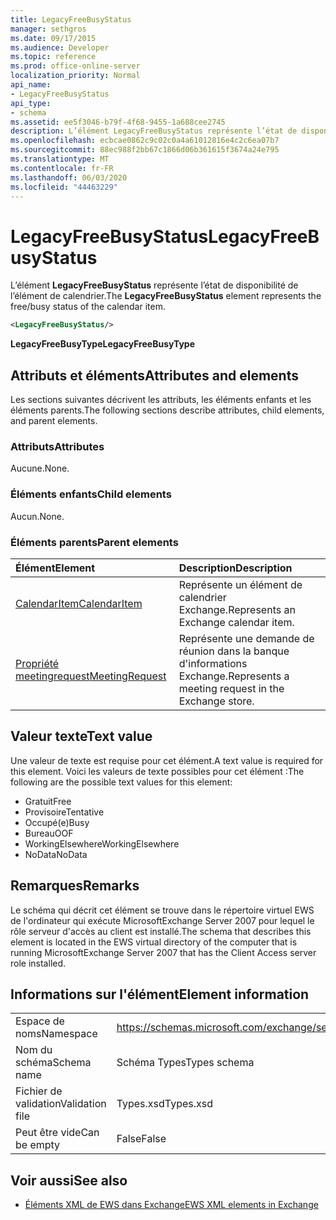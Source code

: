 ```yaml
---
title: LegacyFreeBusyStatus
manager: sethgros
ms.date: 09/17/2015
ms.audience: Developer
ms.topic: reference
ms.prod: office-online-server
localization_priority: Normal
api_name:
- LegacyFreeBusyStatus
api_type:
- schema
ms.assetid: ee5f3046-b79f-4f68-9455-1a688cee2745
description: L’élément LegacyFreeBusyStatus représente l’état de disponibilité de l’élément de calendrier.
ms.openlocfilehash: ecbcae0862c9c02c0a4a61012816e4c2c6ea07b7
ms.sourcegitcommit: 88ec988f2bb67c1866d06b361615f3674a24e795
ms.translationtype: MT
ms.contentlocale: fr-FR
ms.lasthandoff: 06/03/2020
ms.locfileid: "44463229"
---
```

# <a name="legacyfreebusystatus"></a><span data-ttu-id="9479b-103">LegacyFreeBusyStatus</span><span class="sxs-lookup"><span data-stu-id="9479b-103">LegacyFreeBusyStatus</span></span>

<span data-ttu-id="9479b-104">L’élément **LegacyFreeBusyStatus** représente l’état de disponibilité de l’élément de calendrier.</span><span class="sxs-lookup"><span data-stu-id="9479b-104">The **LegacyFreeBusyStatus** element represents the free/busy status of the calendar item.</span></span> 
  
```xml
<LegacyFreeBusyStatus/>
```

<span data-ttu-id="9479b-105">**LegacyFreeBusyType**</span><span class="sxs-lookup"><span data-stu-id="9479b-105">**LegacyFreeBusyType**</span></span>

## <a name="attributes-and-elements"></a><span data-ttu-id="9479b-106">Attributs et éléments</span><span class="sxs-lookup"><span data-stu-id="9479b-106">Attributes and elements</span></span>

<span data-ttu-id="9479b-107">Les sections suivantes décrivent les attributs, les éléments enfants et les éléments parents.</span><span class="sxs-lookup"><span data-stu-id="9479b-107">The following sections describe attributes, child elements, and parent elements.</span></span>
  
### <a name="attributes"></a><span data-ttu-id="9479b-108">Attributs</span><span class="sxs-lookup"><span data-stu-id="9479b-108">Attributes</span></span>

<span data-ttu-id="9479b-109">Aucune.</span><span class="sxs-lookup"><span data-stu-id="9479b-109">None.</span></span>
  
### <a name="child-elements"></a><span data-ttu-id="9479b-110">Éléments enfants</span><span class="sxs-lookup"><span data-stu-id="9479b-110">Child elements</span></span>

<span data-ttu-id="9479b-111">Aucun.</span><span class="sxs-lookup"><span data-stu-id="9479b-111">None.</span></span>
  
### <a name="parent-elements"></a><span data-ttu-id="9479b-112">Éléments parents</span><span class="sxs-lookup"><span data-stu-id="9479b-112">Parent elements</span></span>

|<span data-ttu-id="9479b-113">**Élément**</span><span class="sxs-lookup"><span data-stu-id="9479b-113">**Element**</span></span>|<span data-ttu-id="9479b-114">**Description**</span><span class="sxs-lookup"><span data-stu-id="9479b-114">**Description**</span></span>|
|:-----|:-----|
|[<span data-ttu-id="9479b-115">CalendarItem</span><span class="sxs-lookup"><span data-stu-id="9479b-115">CalendarItem</span></span>](calendaritem.md) <br/> |<span data-ttu-id="9479b-116">Représente un élément de calendrier Exchange.</span><span class="sxs-lookup"><span data-stu-id="9479b-116">Represents an Exchange calendar item.</span></span>  <br/> |
|[<span data-ttu-id="9479b-117">Propriété meetingrequest</span><span class="sxs-lookup"><span data-stu-id="9479b-117">MeetingRequest</span></span>](meetingrequest.md) <br/> |<span data-ttu-id="9479b-118">Représente une demande de réunion dans la banque d'informations Exchange.</span><span class="sxs-lookup"><span data-stu-id="9479b-118">Represents a meeting request in the Exchange store.</span></span>  <br/> |
   
## <a name="text-value"></a><span data-ttu-id="9479b-119">Valeur texte</span><span class="sxs-lookup"><span data-stu-id="9479b-119">Text value</span></span>

<span data-ttu-id="9479b-120">Une valeur de texte est requise pour cet élément.</span><span class="sxs-lookup"><span data-stu-id="9479b-120">A text value is required for this element.</span></span> <span data-ttu-id="9479b-121">Voici les valeurs de texte possibles pour cet élément :</span><span class="sxs-lookup"><span data-stu-id="9479b-121">The following are the possible text values for this element:</span></span>
  
- <span data-ttu-id="9479b-122">Gratuit</span><span class="sxs-lookup"><span data-stu-id="9479b-122">Free</span></span> 
- <span data-ttu-id="9479b-123">Provisoire</span><span class="sxs-lookup"><span data-stu-id="9479b-123">Tentative</span></span>
- <span data-ttu-id="9479b-124">Occupé(e)</span><span class="sxs-lookup"><span data-stu-id="9479b-124">Busy</span></span>
- <span data-ttu-id="9479b-125">Bureau</span><span class="sxs-lookup"><span data-stu-id="9479b-125">OOF</span></span>
- <span data-ttu-id="9479b-126">WorkingElsewhere</span><span class="sxs-lookup"><span data-stu-id="9479b-126">WorkingElsewhere</span></span>
- <span data-ttu-id="9479b-127">NoData</span><span class="sxs-lookup"><span data-stu-id="9479b-127">NoData</span></span>
    
## <a name="remarks"></a><span data-ttu-id="9479b-128">Remarques</span><span class="sxs-lookup"><span data-stu-id="9479b-128">Remarks</span></span>

<span data-ttu-id="9479b-129">Le schéma qui décrit cet élément se trouve dans le répertoire virtuel EWS de l'ordinateur qui exécute MicrosoftExchange Server 2007 pour lequel le rôle serveur d'accès au client est installé.</span><span class="sxs-lookup"><span data-stu-id="9479b-129">The schema that describes this element is located in the EWS virtual directory of the computer that is running MicrosoftExchange Server 2007 that has the Client Access server role installed.</span></span>
  
## <a name="element-information"></a><span data-ttu-id="9479b-130">Informations sur l'élément</span><span class="sxs-lookup"><span data-stu-id="9479b-130">Element information</span></span>

|||
|:-----|:-----|
|<span data-ttu-id="9479b-131">Espace de noms</span><span class="sxs-lookup"><span data-stu-id="9479b-131">Namespace</span></span>  <br/> |https://schemas.microsoft.com/exchange/services/2006/types  <br/> |
|<span data-ttu-id="9479b-132">Nom du schéma</span><span class="sxs-lookup"><span data-stu-id="9479b-132">Schema name</span></span>  <br/> |<span data-ttu-id="9479b-133">Schéma Types</span><span class="sxs-lookup"><span data-stu-id="9479b-133">Types schema</span></span>  <br/> |
|<span data-ttu-id="9479b-134">Fichier de validation</span><span class="sxs-lookup"><span data-stu-id="9479b-134">Validation file</span></span>  <br/> |<span data-ttu-id="9479b-135">Types.xsd</span><span class="sxs-lookup"><span data-stu-id="9479b-135">Types.xsd</span></span>  <br/> |
|<span data-ttu-id="9479b-136">Peut être vide</span><span class="sxs-lookup"><span data-stu-id="9479b-136">Can be empty</span></span>  <br/> |<span data-ttu-id="9479b-137">False</span><span class="sxs-lookup"><span data-stu-id="9479b-137">False</span></span>  <br/> |
   
## <a name="see-also"></a><span data-ttu-id="9479b-138">Voir aussi</span><span class="sxs-lookup"><span data-stu-id="9479b-138">See also</span></span>

- [<span data-ttu-id="9479b-139">Éléments XML de EWS dans Exchange</span><span class="sxs-lookup"><span data-stu-id="9479b-139">EWS XML elements in Exchange</span></span>](ews-xml-elements-in-exchange.md)

